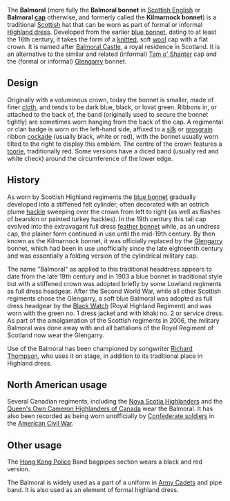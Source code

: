 The **Balmoral** (more fully the **Balmoral bonnet** in [Scottish
English](Scottish_English "wikilink") or **Balmoral
[cap](cap "wikilink")** otherwise, and formerly called the **Kilmarnock
bonnet**) is a traditional [Scottish](Scotland "wikilink") hat that can
be worn as part of formal or informal [Highland
dress](Highland_dress "wikilink"). Developed from the earlier [blue
bonnet](blue_bonnet_(hat) "wikilink"), dating to at least the 16th
century, it takes the form of a [knitted](Knitting "wikilink"), soft
[wool](wool "wikilink") cap with a flat crown. It is named after
[Balmoral Castle](Balmoral_Castle "wikilink"), a royal residence in
Scotland. It is an alternative to the similar and related (informal)
[Tam o' Shanter](Tam_o'_Shanter_(cap) "wikilink") cap and the (formal or
informal) [Glengarry](Glengarry "wikilink") bonnet.

## Design

Originally with a voluminous crown, today the bonnet is smaller, made of
finer [cloth](cloth "wikilink"), and tends to be dark blue, black, or
lovat green. Ribbons in, or attached to the back of, the band
(originally used to secure the bonnet tightly) are sometimes worn
hanging from the back of the cap. A regimental or clan badge is worn on
the left-hand side, affixed to a [silk](silk "wikilink") or
[grosgrain](grosgrain "wikilink") ribbon [cockade](cockade "wikilink")
(usually black, white or red), with the bonnet usually worn tilted to
the right to display this emblem. The centre of the crown features a
[toorie](Pom-pon#Toorie "wikilink"), traditionally red. Some versions
have a diced band (usually red and white check) around the circumference
of the lower edge.

## History

As worn by Scottish Highland regiments the [blue
bonnet](blue_bonnet_(hat) "wikilink") gradually developed into a
stiffened felt cylinder, often decorated with an ostrich plume
[hackle](hackle "wikilink") sweeping over the crown from left to right
(as well as flashes of bearskin or painted turkey hackles). In the 19th
century this tall cap evolved into the extravagant full dress [feather
bonnet](feather_bonnet "wikilink") while, as an undress cap, the plainer
form continued in use until the mid-19th century. By then known as the
Kilmarnock bonnet, it was officially replaced by the
[Glengarry](Glengarry "wikilink") bonnet, which had been in use
unofficially since the late eighteenth century and was essentially a
folding version of the cylindrical military cap.

The name "Balmoral" as applied to this traditional headdress appears to
date from the late 19th century and in 1903 a blue bonnet in traditional
style but with a stiffened crown was adopted briefly by some Lowland
regiments as full dress headgear. After the Second World War, while all
other Scottish regiments chose the Glengarry, a soft blue Balmoral was
adopted as full dress headgear by the [Black
Watch](Black_Watch "wikilink") (Royal Highland Regiment) and was worn
with the green no. 1 dress jacket and with khaki no. 2 or service dress.
As part of the amalgamation of the Scottish regiments in 2006, the
military Balmoral was done away with and all battalions of the Royal
Regiment of Scotland now wear the Glengarry.

Use of the Balmoral has been championed by songwriter [Richard
Thompson](Richard_Thompson_(musician) "wikilink"), who uses it on stage,
in addition to its traditional place in Highland dress.

## North American usage

Several Canadian regiments, including the [Nova Scotia
Highlanders](Nova_Scotia_Highlanders "wikilink") and the [Queen's Own
Cameron Highlanders of
Canada](Queen's_Own_Cameron_Highlanders_of_Canada "wikilink") wear the
Balmoral. It has also been recorded as being worn unofficially by
[Confederate soldiers](Confederate_soldiers "wikilink") in the [American
Civil War](American_Civil_War "wikilink").

## Other usage

The [Hong Kong Police](Hong_Kong_Police "wikilink") Band bagpipes
section wears a black and red version.

The Balmoral is widely used as a part of a uniform in [Army
Cadets](Army_Cadet_Force "wikilink") and pipe band. It is also used as
an element of formal highland dress.